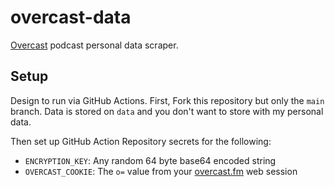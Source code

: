 # overcast-data

[Overcast](https://overcast.fm) podcast personal data scraper.

## Setup

Design to run via GitHub Actions. First, Fork this repository but only the `main` branch. Data is stored on `data` and you don't want to store with my personal data.

Then set up GitHub Action Repository secrets for the following:

- `ENCRYPTION_KEY`: Any random 64 byte base64 encoded string
- `OVERCAST_COOKIE`: The `o=` value from your [overcast.fm](https://overcast.fm/) web session
